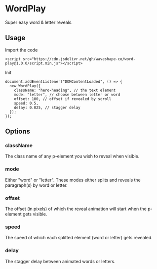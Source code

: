 # WordPlay

Super easy word & letter reveals.

## Usage

Import the code

```
<script src="https://cdn.jsdelivr.net/gh/waveshape-co/word-play@1.0.0/script.min.js"></script>
```

Init

```
document.addEventListener("DOMContentLoaded", () => {
  new WordPlay({
    className: "hero-heading", // the text element
    mode: "letter", // choose between letter or word
    offset: 100, // offset if revealed by scroll
    speed: 0.5,
    delay: 0.025, // stagger delay
  });
});
```

## Options

### className

The class name of any p-element you wish to reveal when visible.

### mode

Either "word" or "letter". These modes either splits and reveals the paragraph(s) by word or letter.

### offset

The offset (in pixels) of which the reveal animation will start when the p-element gets visible.

### speed

The speed of which each splitted element (word or letter) gets revealed.

### delay

The stagger delay between animated words or letters.
